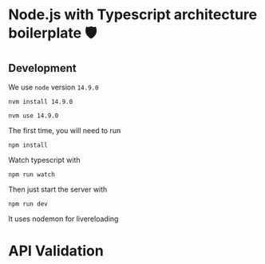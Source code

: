 # Node.js with Typescript architecture boilerplate 🛡️

## Development

We use `node` version `14.9.0`

```
nvm install 14.9.0
```

```
nvm use 14.9.0
```

The first time, you will need to run

```
npm install
```

Watch typescript with

```
npm run watch
```

Then just start the server with

```
npm run dev
```

It uses nodemon for livereloading

# API Validation
